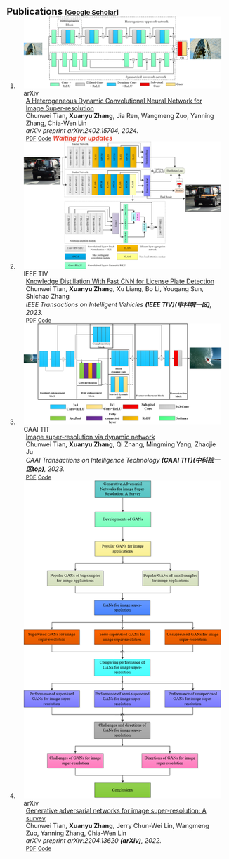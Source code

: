 <h2 id="publications" style="margin: 2px 0px -15px;">Publications <temp style="font-size:15px;">[</temp><a href="https://scholar.google.com.hk/citations?user=3yCSJewAAAAJ&hl=zh-CN&oi=ao" target="_blank" style="font-size:15px;">Google Scholar</a><temp style="font-size:15px;">]</temp></h2>


<div class="publications">
<ol class="bibliography">

<li>
<div class="pub-row">

  <div class="col-sm-3 abbr" style="position: relative;padding-right: 15px;padding-left: 15px;">
    <img src="assets/teaser/2024IEEETCE.png" class="teaser img-fluid z-depth-1">
    <abbr class="badge">arXiv</abbr>
  </div>

  <div class="col-sm-9" style="position: relative;padding-right: 15px;padding-left: 20px;">
    <div class="title"><a href="">A Heterogeneous Dynamic Convolutional Neural Network for Image Super-resolution</a></div>
    <div class="author">Chunwei Tian, <strong>Xuanyu Zhang</strong>, Jia Ren, Wangmeng Zuo, Yanning Zhang, Chia-Wen Lin</div>
    <div class="periodical"><em>arXiv preprint arXiv:2402.15704, 2024.</em></div>
    <div class="links">
      <a href="https://arxiv.org/pdf/2402.15704" class="btn btn-sm z-depth-0" role="button" target="_blank" style="font-size:12px;">PDF</a>
      <a href="" class="btn btn-sm z-depth-0" role="button" target="_blank" style="font-size:12px;">Code</a>
      <strong><i style="color:#e74d3c">Waiting for updates</i></strong>
    </div>  
  </div>
</div>
</li>

<li>
<div class="pub-row">

  <div class="col-sm-3 abbr" style="position: relative;padding-right: 15px;padding-left: 15px;">
    <img src="assets/teaser/2023IEEETIV.jpg" class="teaser img-fluid z-depth-1">
    <abbr class="badge">IEEE TIV</abbr>
  </div>

  <div class="col-sm-9" style="position: relative;padding-right: 15px;padding-left: 20px;">
    <div class="title"><a href="https://ieeexplore.ieee.org/abstract/document/10309208/">Knowledge Distillation With Fast CNN for License Plate Detection</a></div>
    <div class="author">Chunwei Tian, <strong>Xuanyu Zhang</strong>, Xu Liang, Bo Li, Yougang Sun, Shichao Zhang</div>
    <div class="periodical"><em>IEEE Transactions on Intelligent Vehicles <strong>(IEEE TIV)(中科院一区)</strong>, 2023.</em></div>
    <div class="links">
      <a href="https://ieeexplore.ieee.org/abstract/document/10309208" class="btn btn-sm z-depth-0" role="button" target="_blank" style="font-size:12px;">PDF</a>
      <a href="https://github.com/XuanyuZhang/KDNet" class="btn btn-sm z-depth-0" role="button" target="_blank" style="font-size:12px;">Code</a>
      <!-- <strong><i style="color:#e74d3c">Waiting for updates</i></strong> -->
    </div>  
  </div>
</div>
</li>

<li>
<div class="pub-row">

  <div class="col-sm-3 abbr" style="position: relative;padding-right: 15px;padding-left: 15px;">
    <img src="assets/teaser/2023CAAITIT.png" class="teaser img-fluid z-depth-1">
    <abbr class="badge">CAAI TIT</abbr>
  </div>

  <div class="col-sm-9" style="position: relative;padding-right: 15px;padding-left: 20px;">
    <div class="title"><a href="https://ietresearch.onlinelibrary.wiley.com/doi/full/10.1049/cit2.12297">Image super‐resolution via dynamic network</a></div>
    <div class="author">Chunwei Tian, <strong>Xuanyu Zhang</strong>, Qi Zhang, Mingming Yang, Zhaojie Ju</div>
    <div class="periodical"><em>CAAI Transactions on Intelligence Technology <strong>(CAAI TIT)(中科院一区top)</strong>, 2023.</em></div>
    <div class="links">
      <a href="https://ietresearch.onlinelibrary.wiley.com/doi/pdfdirect/10.1049/cit2.12297" class="btn btn-sm z-depth-0" role="button" target="_blank" style="font-size:12px;">PDF</a>
      <a href="https://github.com/danqu130/RPEFlow" class="btn btn-sm z-depth-0" role="button" target="_blank" style="font-size:12px;">Code</a>
      <!-- <strong><i style="color:#e74d3c">Waiting for updates</i></strong> -->
    </div>  
  </div>
</div>
</li>

<li>
<div class="pub-row">

  <div class="col-sm-3 abbr" style="position: relative;padding-right: 15px;padding-left: 15px;">
    <img src="assets/teaser/2022GANSurvey.png" class="teaser img-fluid z-depth-1">
    <abbr class="badge">arXiv</abbr>
  </div>

  <div class="col-sm-9" style="position: relative;padding-right: 15px;padding-left: 20px;">
    <div class="title"><a href="https://arxiv.org/pdf/2204.13620">Generative adversarial networks for image super-resolution: A survey</a></div>
    <div class="author">Chunwei Tian, <strong>Xuanyu Zhang</strong>, Jerry Chun-Wei Lin, Wangmeng Zuo, Yanning Zhang, Chia-Wen Lin</div>
    <div class="periodical"><em>arXiv preprint arXiv:2204.13620 <strong>(arXiv)</strong>, 2022.</em></div>
    <div class="links">
      <a href="https://arxiv.org/pdf/2204.13620" class="btn btn-sm z-depth-0" role="button" target="_blank" style="font-size:12px;">PDF</a>
      <a href="https://github.com/XuanyuZhang/Generative-Adversarial-Networks-for-Image-Super-resolution-A-Survey" class="btn btn-sm z-depth-0" role="button" target="_blank" style="font-size:12px;">Code</a>
      <!-- <strong><i style="color:#e74d3c">Waiting for update</i></strong> -->
    </div>  
  </div>
</div>
</li>


<br>

</ol>
</div>
